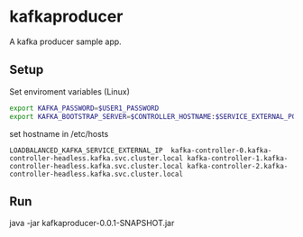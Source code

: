 # kafkaproducer

A kafka producer sample app.

## Setup

Set enviroment variables (Linux)
```bash
export KAFKA_PASSWORD=$USER1_PASSWORD
export KAFKA_BOOTSTRAP_SERVER=$CONTROLLER_HOSTNAME:$SERVICE_EXTERNAL_PORT
```
set hostname in /etc/hosts
```
LOADBALANCED_KAFKA_SERVICE_EXTERNAL_IP  kafka-controller-0.kafka-controller-headless.kafka.svc.cluster.local kafka-controller-1.kafka-controller-headless.kafka.svc.cluster.local kafka-controller-2.kafka-controller-headless.kafka.svc.cluster.local
```
## Run

java -jar kafkaproducer-0.0.1-SNAPSHOT.jar
